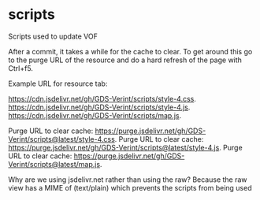 # scripts
Scripts used to update VOF

After a commit, it takes a while for the cache to clear. To get around this go to the purge URL of the resource and do a hard refresh of the page with Ctrl+f5.

Example URL for resource tab:

https://cdn.jsdelivr.net/gh/GDS-Verint/scripts/style-4.css.
https://cdn.jsdelivr.net/gh/GDS-Verint/scripts/style-4.js.
https://cdn.jsdelivr.net/gh/GDS-Verint/scripts/map.js.

Purge URL to clear cache: https://purge.jsdelivr.net/gh/GDS-Verint/scripts@latest/style-4.css.
Purge URL to clear cache: https://purge.jsdelivr.net/gh/GDS-Verint/scripts@latest/style-4.js.
Purge URL to clear cache: https://purge.jsdelivr.net/gh/GDS-Verint/scripts@latest/map.js.
    
Why are we using jsdelivr.net rather than using the raw?
Because the raw view has a MIME of (text/plain) which prevents the scripts from being used
